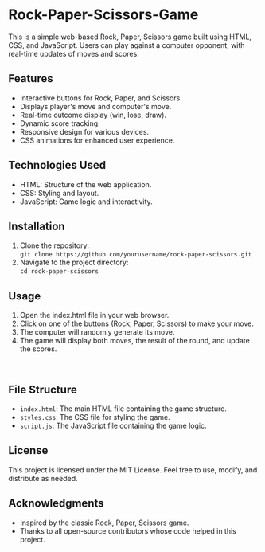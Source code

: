 # Rock-Paper-Scissors-Game
This is a simple web-based Rock, Paper, Scissors game built using HTML, CSS, and JavaScript. Users can play against a computer opponent, with real-time updates of moves and scores.

## Features
-  Interactive buttons for Rock, Paper, and Scissors.
-  Displays player's move and computer's move.
-  Real-time outcome display (win, lose, draw).
-  Dynamic score tracking.
-  Responsive design for various devices.
-  CSS animations for enhanced user experience.
  
## Technologies Used
-  HTML: Structure of the web application.
-  CSS: Styling and layout.
-  JavaScript: Game logic and interactivity.

## Installation
1. Clone the repository:<br>
  `git clone https://github.com/yourusername/rock-paper-scissors.git`
2. Navigate to the project directory: <br>
   `cd rock-paper-scissors`
   
## Usage

1. Open the index.html file in your web browser. <br>
2. Click on one of the buttons (Rock, Paper, Scissors) to make your move.<br>
3. The computer will randomly generate its move.<br>
4. The game will display both moves, the result of the round, and update the scores.
<br>

## File Structure

- `index.html`: The main HTML file containing the game structure.
- `styles.css`: The CSS file for styling the game.
- `script.js`: The JavaScript file containing the game logic.

## License
This project is licensed under the MIT License. Feel free to use, modify, and distribute as needed.

## Acknowledgments
- Inspired by the classic Rock, Paper, Scissors game.
- Thanks to all open-source contributors whose code helped in this project.


